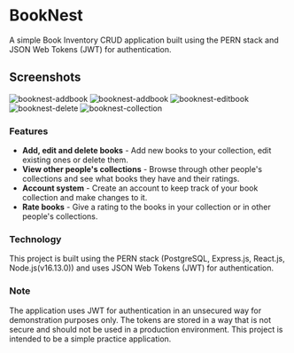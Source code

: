 # BookNest
A simple Book Inventory CRUD application built using the PERN stack and JSON Web Tokens (JWT) for authentication.

## Screenshots
![booknest-addbook](https://user-images.githubusercontent.com/51008990/218609991-49427de4-2513-4335-82f5-9da02ecf14e9.png)
![booknest-addbook](https://user-images.githubusercontent.com/51008990/218610033-26e8c2a8-6849-45ba-9159-450a78692560.png)
![booknest-editbook](https://user-images.githubusercontent.com/51008990/218610038-d259a246-6e9c-448d-a4d0-e8ac1fef3897.png)
![booknest-delete](https://user-images.githubusercontent.com/51008990/218610042-912069f3-97cb-44b7-9c30-6f043d96270b.png)
![booknest-collection](https://user-images.githubusercontent.com/51008990/218616757-e091aa3c-9956-40cc-9f47-dbd778c0dadc.png)

### Features
- **Add, edit and delete books** - Add new books to your collection, edit existing ones or delete them.
- **View other people's collections** - Browse through other people's collections and see what books they have and their ratings.
- **Account system** - Create an account to keep track of your book collection and make changes to it.
- **Rate books** - Give a rating to the books in your collection or in other people's collections.

### Technology
This project is built using the PERN stack (PostgreSQL, Express.js, React.js, Node.js(v16.13.0)) and uses JSON Web Tokens (JWT) for authentication.

### Note
The application uses JWT for authentication in an unsecured way for demonstration purposes only. The tokens are stored in a way that is not secure and should not be used in a production environment. This project is intended to be a simple practice application.
